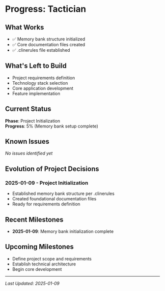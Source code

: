 # Progress: Tactician

## What Works
- ✅ Memory bank structure initialized
- ✅ Core documentation files created
- ✅ .clinerules file established

## What's Left to Build
- Project requirements definition
- Technology stack selection
- Core application development
- Feature implementation

## Current Status
**Phase**: Project Initialization  
**Progress**: 5% (Memory bank setup complete)

## Known Issues
*No issues identified yet*

## Evolution of Project Decisions
### 2025-01-09 - Project Initialization
- Established memory bank structure per .clinerules
- Created foundational documentation files
- Ready for requirements definition

## Recent Milestones
- **2025-01-09**: Memory bank initialization complete

## Upcoming Milestones
- Define project scope and requirements
- Establish technical architecture
- Begin core development

---
*Last Updated: 2025-01-09*
